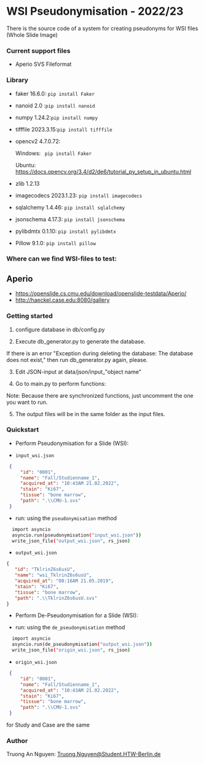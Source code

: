 # WSI Pseudonymisation - 2022/23

There is the source code of a system for creating pseudonyms for WSI files (Whole Slide Image)

### Current support files
- Aperio SVS Fileformat

### Library
- faker 16.6.0: ```pip install Faker ```
- nanoid 2.0 :```pip install nanoid```
- numpy 1.24.2:```pip install numpy```
- tifffile 2023.3.15:```pip install tifffile```
- opencv2 4.7.0.72:

     Windows: ``` pip install Faker```

     Ubuntu: https://docs.opencv.org/3.4/d2/de6/tutorial_py_setup_in_ubuntu.html
- zlib 1.2.13
- imagecodecs 2023.1.23: ```pip install imagecodecs```
- sqlalchemy 1.4.46: ```pip install sqlalchemy```
- jsonschema 4.17.3: ```pip install jsonschema```
- pylibdmtx 0.1.10: ```pip install pylibdmtx```
- Pillow 9.1.0: ```pip install pillow```

### Where can we find WSI-files to test:


## Aperio 
+ https://openslide.cs.cmu.edu/download/openslide-testdata/Aperio/
+ http://haeckel.case.edu:8080/gallery 

### Getting started


1. configure database in db/config.py

2. Execute db_generator.py to generate the database.

If there is an error "Exception during deleting the database: The database does not exist," then run db_generator.py again, please.

3. Edit JSON-input at data/json/input_"object name"

4. Go to main.py to perform functions:

Note: Because there are synchronized functions, just uncomment the one you want to run.

5. The output files will be in the same folder as the input files.


### Quickstart

- Perform Pseudonymisation for a Slide (WSI):
+ `input_wsi.json`
 ```json
  {
      "id": "0001",
      "name": "Fall/Studienname_1",
      "acquired_at": "10:43AM 21.02.2022",
      "stain": "Ki67",
      "tissue": "bone marrow",
      "path": ".\\CMU-1.svs"
  }
 ```
+ run:  using the `pseudonymisation` method
```bash
  import asyncio
  asyncio.run(pseudonymisation("input_wsi.json"))
  write_json_file("output_wsi.json", rs_json)
```
 + `output_wsi.json`
 ```json
{
    "id": "TklrinZ6s6usU",
    "name": "wsi_TklrinZ6s6usU",
    "acquired_at": "08:16AM 21.05.2019",
    "stain": "Ki67",
    "tissue": "bone marrow",
    "path": ".\\TklrinZ6s6usU.svs"
}
 ```

 - Perform De-Pseudonymisation for a Slide (WSI):
 + run: using the `de_pseudonymisation` method
```bash
  import asyncio
  asyncio.run(de_pseudonymisation("output_wsi.json"))
  write_json_file("origin_wsi.json", rs_json)
```
+ `origin_wsi.json`
 ```json
  {
      "id": "0001",
      "name": "Fall/Studienname_1",
      "acquired_at": "10:43AM 21.02.2022",
      "stain": "Ki67",
      "tissue": "bone marrow",
      "path": ".\\CMU-1.svs"
  }
 ```

 for Study and Case are the same
### Author

Truong An Nguyen:
Truong.Nguyen@Student.HTW-Berlin.de
